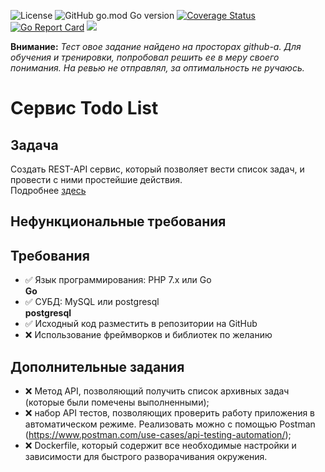 ![License](https://img.shields.io/github/license/p12s/ispring-todo-list-api)
![GitHub go.mod Go version](https://img.shields.io/github/go-mod/go-version/p12s/ispring-todo-list-api?style=plastic)
[![Coverage Status](https://codecov.io/gh/p12s/ispring-todo-list-api/branch/master/graph/badge.svg?token=4P04TA403S)](https://codecov.io/gh/p12s/ispring-todo-list-api)
[![Go Report Card](https://goreportcard.com/badge/github.com/p12s/ispring-todo-list-api)](https://goreportcard.com/report/github.com/p12s/ispring-todo-list-api)
<img src="https://github.com/p12s/ispring-todo-list-api/workflows/lint-build/badge.svg?branch=master">

**Внимание:** *Тест овое задание найдено на просторах github-а. Для обучения и тренировки, попробовал решить ее в меру своего понимания. На ревью не отправлял, за оптимальность не ручаюсь.*

# Сервис Todo List

## Задача
Создать REST-API сервис, который позволяет вести список задач, и провести с ними простейшие действия.     
Подробнее [здесь](task.md)

## Нефункциональные требования
## Требования
- ✅ Язык программирования: PHP 7.x или Go   
  **Go**
- ✅ СУБД: MySQL или postgresql  
  **postgresql**
- ✅ Исходный код разместить в репозитории на GitHub
- ❌ Использование фреймворков и библиотек по желанию

## Дополнительные задания
- ❌ Метод API, позволяющий получить список архивных задач (которые были помечены выполненными);
- ❌ набор API тестов, позволяющих проверить работу приложения в автоматическом режиме. Реализовать можно с помощью Postman (https://www.postman.com/use-cases/api-testing-automation/);
- ❌ Dockerfile, который содержит все необходимые настройки и зависимости для быстрого разворачивания окружения.
